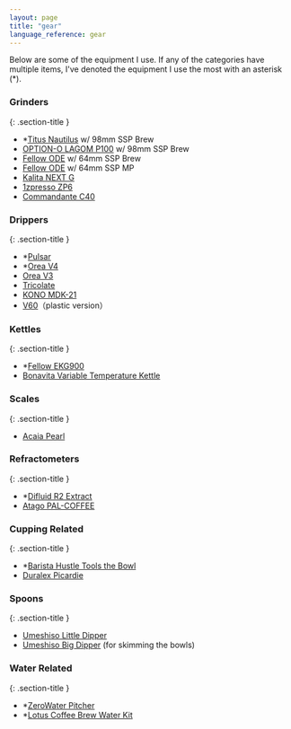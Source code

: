 ```yaml
---
layout: page
title: "gear"
language_reference: gear
---
```


Below are some of the equipment I use. If any of the categories have multiple items, I've denoted the equipment I use the most with an asterisk (*).

### Grinders
{: .section-title }

-   *[Titus Nautilus](https://www.instagram.com/titusgrinding/) w/ 98mm SSP Brew
-   [OPTION-O LAGOM P100](https://www.option-o.com/shop/lagom-p100) w/ 98mm SSP Brew
-   [Fellow ODE](https://fellowproducts.com/products/ode-brew-grinder-gen-2) w/ 64mm SSP Brew
-   [Fellow ODE](https://fellowproducts.com/products/ode-brew-grinder-gen-2) w/ 64mm SSP MP
-   [Kalita NEXT G](https://www.kalita.co.jp/products/nextg.php)
-   [1zpresso ZP6](https://1zpresso.com/zp6-%E7%89%B9%E4%BB%95%E7%89%88/)
-   [Commandante C40](https://www.comandantegrinder.com/)

### Drippers
{: .section-title }

-   *[Pulsar](https://nextlevelbrewer.com/pulsar-brewer/)
-   *[Orea V4](https://shop.orea.uk/products/orea-brewer-v4-set?variant=42792700313752)
-   [Orea V3](https://www.orea.uk/orea-brewer-v3)
-   [Tricolate](https://tricolate.com/)
-   [KONO MDK-21](https://coffee-syphon.co.jp/meimon_filter/)
-   [V60](https://www.hario.com/v60/v60series.html)（plastic version）

### Kettles
{: .section-title }

-   *[Fellow EKG900](https://fellowproducts.com/products/stagg-ekg-electric-pour-over-kettle)
-   [Bonavita Variable Temperature Kettle](https://bonavita.co/products/1-0l-variable-temperature-kettle)

### Scales
{: .section-title }

-   [Acaia Pearl](https://acaia.co/products/pearl)

### Refractometers
{: .section-title }

-   *[Difluid R2 Extract](https://digitizefluid.com/collections/new-releae/products/r2-extract)
-   [Atago PAL-COFFEE](https://www.atago.net/zh_tw/products-pal-top.php)

### Cupping Related
{: .section-title }

-   *[Barista Hustle Tools the Bowl](https://baristahustletools.com/the-bowls)
-   [Duralex Picardie](https://www.duralex.com.tw/collections/picardie)

### Spoons
{: .section-title }

-   [Umeshiso Little Dipper](https://www.umeshiso.com/product/little-dipper/)
-   [Umeshiso Big Dipper](https://www.umeshiso.com/product/big-dipper/) (for skimming the bowls)

### Water Related
{: .section-title }

-   *[ZeroWater Pitcher](https://zerowater.com/products/10-cup-rp-water-filter-pitcher)
-   *[Lotus Coffee Brew Water Kit](https://lotuscoffeeproducts.com/products/lotus-water-1)
